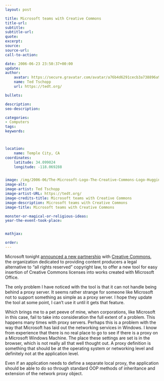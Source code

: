 ```yaml
---
layout: post

title: Microsoft teams with Creative Commons
title-url:
subtitle:
subtitle-url:
quote:
excerpt:
source:
source-url:
call-to-action:

date: 2006-06-23 23:50:37+00:00
update:
author:
    avatar: https://secure.gravatar.com/avatar/a76b4d6291cecb3a738896a971bfb903?s=512&d=mp&r=g
    name: Ted Tschopp
    url: https://tedt.org/

bullets:

description:
seo-description:

categories:
- Computers
tags:
keywords:



location:
    name: Temple City, CA
coordinates:
    latitude: 34.099024
    longitude: -118.069288


image: /img/2006-06/The-Microsoft-Logo-The-Creative-Commons-Logo-Hugging.png
image-alt:
image-artist: Ted Tschopp
image-artist-URL: https://tedt.org/
image-credits-title: Microsoft teams with Creative Commons 
image-description: Microsoft teams with Creative Commons 
image-title: Microsoft teams with Creative Commons 

monster-or-magical-or-religious-ideas:
year-the-event-took-place:


mathjax:

order:
---
```

Microsoft tonight [announced a new partnership](http://www.microsoft.com/presspass/press/2006/jun06/06-20MSCreativeCommonsPR.mspx) with [Creative Commons](http://creativecommons.org/), the organization dedicated to providing content producers a legal alternative to “all rights reserved” copyright law, to offer a new tool for easy insertion of Creative Commons licenses into works created with Microsoft Office.

The only problem I have noticed with the tool is that it can not handle being behind a proxy server. It seems rather strange for someone like Microsoft not to support something as simple as a proxy server. I hope they update the tool at some point, I can’t use it until it gets that feature.

Which brings me to a pet peeve of mine, when corporations, like Microsoft in this case, fail to take into consideration the full extent of a problem. This happens many times with proxy servers. Perhaps this is a problem with the way that Microsoft has laid out the networking services in Windows. I know from experience that there is no real place to go to see if there is a proxy on a Microsoft Windows Machine. The place these settings are set is in the browser, which is not really all that well thought out. A proxy definition is something that should be at the operating system or networking level and definitely not at the application level.

Even if an application needs to define a separate local proxy, the application should be able to do so through standard OOP methods of inheritance and extension of the network proxy object.
